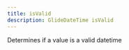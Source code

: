 ```yaml
---
title: isValid
description: GlideDateTime isValid
---
```

Determines if a value is a valid datetime
